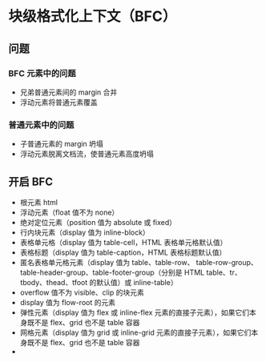 # 块级格式化上下文（BFC）

## 问题

### BFC 元素中的问题

-   兄弟普通元素间的 margin 合并
-   浮动元素将普通元素覆盖

### 普通元素中的问题

-   子普通元素的 margin 坍塌
-   浮动元素脱离文档流，使普通元素高度坍塌

## 开启 BFC

-   根元素 html
-   浮动元素（float 值不为 none）
-   绝对定位元素（position 值为 absolute 或 fixed）
-   行内块元素（display 值为 inline-block）
-   表格单元格（display 值为 table-cell，HTML 表格单元格默认值）
-   表格标题（display 值为 table-caption，HTML 表格标题默认值）
-   匿名表格单元格元素（display 值为 table、table-row、 table-row-group、table-header-group、table-footer-group（分别是 HTML table、tr、tbody、thead、tfoot 的默认值）或 inline-table）
-   overflow 值不为 visible、clip 的块元素
-   display 值为 flow-root 的元素
-   弹性元素（display 值为 flex 或 inline-flex 元素的直接子元素），如果它们本身既不是 flex、grid 也不是 table 容器
-   网格元素（display 值为 grid 或 inline-grid 元素的直接子元素），如果它们本身既不是 flex、grid 也不是 table 容器
-
